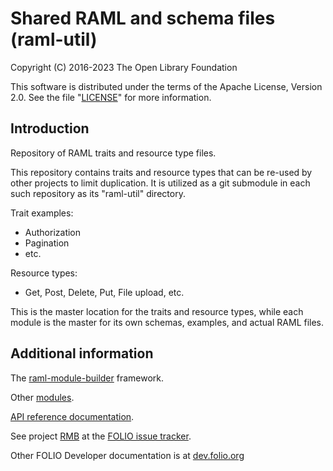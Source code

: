 # Shared RAML and schema files (raml-util)

Copyright (C) 2016-2023 The Open Library Foundation

This software is distributed under the terms of the Apache License,
Version 2.0. See the file "[LICENSE](LICENSE)" for more information.

## Introduction

Repository of RAML traits and resource type files.

This repository contains traits and resource types that can be re-used
by other projects to limit duplication. It is utilized as a git submodule
in each such repository as its "raml-util" directory.

Trait examples:

 - Authorization
 - Pagination
 - etc.

Resource types:

 - Get, Post, Delete, Put, File upload, etc.

This is the master location for the traits and resource types, while each module is the master for its own schemas, examples, and actual RAML files.

## Additional information

The [raml-module-builder](https://github.com/folio-org/raml-module-builder) framework.

Other [modules](https://dev.folio.org/source-code/#server-side).

[API reference documentation](https://dev.folio.org/reference/api/).

See project [RMB](https://issues.folio.org/browse/RMB)
at the [FOLIO issue tracker](https://dev.folio.org/guidelines/issue-tracker).

Other FOLIO Developer documentation is at [dev.folio.org](https://dev.folio.org/)
